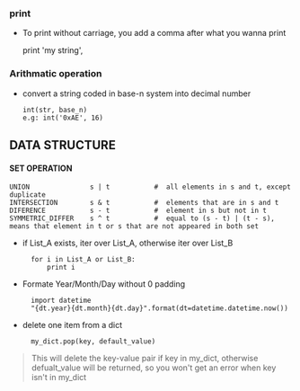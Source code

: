 ### print ###

* To print without carriage, you add a comma after what you wanna print

    print 'my string',


### Arithmatic operation ###

* convert a string coded in base-n system into decimal number

      int(str, base_n)
      e.g: int('0xAE', 16)



## DATA STRUCTURE ##


#### SET OPERATION ####

    UNION               s | t           #  all elements in s and t, except duplicate
    INTERSECTION        s & t           #  elements that are in s and t
    DIFERENCE           s - t           #  element in s but not in t
    SYMMETRIC_DIFFER    s ^ t           #  equal to (s - t) | (t - s), means that element in t or s that are not appeared in both set



* if List_A exists, iter over List_A, otherwise iter over List_B

        for i in List_A or List_B:
            print i

* Formate Year/Month/Day without 0 padding

        import datetime
        "{dt.year}{dt.month}{dt.day}".format(dt=datetime.datetime.now())

* delete one item from a dict

        my_dict.pop(key, default_value)

>   This will delete the key-value pair if key in my_dict, otherwise defualt_value will be returned, so you won't get an error when key isn't in my_dict

